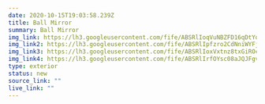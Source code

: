 ```yaml
---
date: 2020-10-15T19:03:58.239Z
title: Ball Mirror
summary: Ball Mirror
img_link: https://lh3.googleusercontent.com/fife/ABSRlIoqVuNBZFD16qDtYqzAgUymAvXEa_4pWGqzcmseoYRQBy78jF3e_JuK45bMeClfq9SNx5UWKi_3nA1303nEn1kYMutzQsVJwSNym7kG5feunxX4ftzB4Df4ltNFnewD8BlvRwx9Z8D5Wno2Smex_Smr2lU6WqcKTYDx45GUM-laKoRjpkoqVNAuLPwuSA7f04_prLqYU013m3REum_IJ2VucU_DzLYxwJDxz5YR7i9i_g8ETS-AcURVBD64vCnOJju5n3aTsjhoO3CSP7oXa6U7aWivU9wYyDxEcJfxAdB4eyVG-sD0hdbq0AXIoQfGO_-VwknVplJcvMaLOSSXPYp4KMfAEp5_pahEQvZHgVvcVbzp4ZyMtkW6W7gsu7Ix7jZhQTa5pc_aSc53Btv-Ckjm2UmgYhotCeHaftJ0ukcjDP_HIm9l205oLozFrJj5ueg_YXVYC8jiumAoQ_qATYf3mpwCm9lkclIt3uONROLB_A33khyCtXgZLOC8-er0MqJvwGwcpRotWRkU6osGT38P0o5p82CjbQKhqBVhNumutFtdkCtU7OAeqQrZZuLEOEMryjVdBMLVVB0ml4I_bwbVy6AXzZbETii7wftniTkvtycLHwvNKxH5apMk6e4q0NWO0LMd88cvs2QVMxvYEmmkjtKD6CG_QHQYk-RxH2i3tjjzhxHDeuKlwVtRXdUuqfKq5EH1h6abgon3NH-3rKTZJtNtdzJw_w=w795-h666-ft
img_link2: https://lh3.googleusercontent.com/fife/ABSRlIpfzro2CdNniWYFj8jJlcMWhrZbQOHVpWsDRQMAHLc8cYGQcBuk6VnNWwmO9ds-2iU_WnG79AaqEGDEqi_6vGv4q1evmMPAgRZ_WD4d0acZD9sC5WNOKwQG1rRQN0FlV3uZW7fx9XVXk09zAZxZxLo5mF9NDQ3lcbhBjizHylGvKO89SFADb2jmijitJqKMxaaPuyLkBsRm-XweEc5GpoN6QhS2J_QfrZ9ZXRo5DSDdkwRvnaYqGPL0WKdiaOjr1-BccNdSM7vNl5luoTYef1vYVeJfFZqouq7tAzoBWtGbDjwXf8d3MiP4g5FDaLtPJPU01D95wPA5j5AQCnRvlT4q7XNb9MfP2VXi3M8SBfRLg6EY2WlJ_gMi9_gzFNNZri-JsWVFcTv4VjG4VSqqp79H3wq3-ytwLYwlvxwvwRRBl5IGIUWyYvRXqZ79ViMP69LIJMEl01DFfKozFaoKuEFW9e1YAVsaQx6ipcm_wxIWRUYIFqe2qaTatKSTznw1cWSnq3pe_cYGht8aIbFpiOTS4wQVTmmruvjbqcaW7Nobk9ub2bPFMLJPVjT1HUtom6_dggjKmYZQAlxgSMQjApfmh4jmyiBkM1Mck2lwJjBGX2J2Oxrtcjdtwvm9zMZbgeWFbUf2kq41th2JlxObIiLBogjQs3lpdt5VFbZizERHG0peKmMupDtAvVgtYMP4v2Yqdwdf5biA7HJmd6A_v-JUri_wmfGZiA=w795-h666-ft
img_link3: https://lh3.googleusercontent.com/fife/ABSRlIoxVxtnz8txGiROcHHBGWiFWkO_mlGLL1GvTIC8eVFXm5eAXCJsrdvJEdebFAuCPSfJDqCPb9RP3TBeALZGGMbqQQ8ENeydAcvOm7mG5uG0txl5UR2RUy6YTKYDG9Cz3ak3b0FxCwx-dyzhQyIWW_qjeP6gGNvYRX72WUnHKAoGpp2xh4dvyj9DbUa4iR5sF6SjECBrbmNwy8o28jmUZMXWgD4cWSbzVtrEkn4ZQhsX2WC6GwEGKr8iUaBvTV7HdrcMWSHjEtdogsIzUP74QxdjiVGJig9vEcpzZUVPcysOENg3qhu4Y7nl71brVDR3XsivmRVejZ4RO1qaTw-XcJUd0mO5QDpqFSS_BBZONXy7XVtGJYrxIqIIKfVEhsx50sbqGC-7ct3zg_V03fUZqFWTeECAaXZE8RrD71W08V0J2nY8tpotmvxucYHGBlSc_-oXyUehUEY3OTbnlEy3-Agn1gAqQ3jhvzV-8c4UzNmAnbaHYep921M4_AWK0mHjJ52QLuCkcy9RQxYKnMklteKYlXkv5bno_obNNK3ICdJrFnD57xwCghhyJYCD7cQuYfnIm2ljJgDBepXTohIA1-eVjPcLe6wbkUf1upyl0IhD60UyRirVrKqzIxr3N-tkccE-AJws5qZpH3JWzwqWIRCStojYUVsmQ-psUokDM-1fkwAEqtqCmCtDdm36zY9DY9HBu9sOuKMZNaDR-CuEsH6x3YMHoUim1Q=w795-h666-ft
img_link4: https://lh3.googleusercontent.com/fife/ABSRlIrfOYsc08aJQJFgvvd3ip0mN5JoLL-KHoEa6of0Nba5-zcIMyw6c6KELlRtkZLfrGch16NmbhWzHJ5xt8gMxbD617Mwj_BcRrZKPUEd2_91OdoYDza6wRc805-4NNfHs6ZOPTeIpbmDc6SEZhZMRSiBITTNxCUPKGT7pkJjiZnV8wXpDZleiW_M77WVTu94psIPeo19fxSZPiP6GPIpCXB6AzfP2HrZt0xjqNgvZacuIQTeGdl0FTiCajonWIyHNptd1am0hJguTyXK8nHyLUjAiaMMY4c5mIBdXNBMNtS3CGlCA5BHnpk7kuCUovJBtW-NqdbsdiUbvOcTqK7xiDlXx6s4tg8d76iDYzHJ5Q-yOGMTz6Sqg1M-iOcTWjfEkEOYZkSku7MxqaqKKqZoTszH_vfjLwUeiMjWZrWMRNCdWPzOxyjSqrFyZLRAyU7yvcjlxgCiYqwxGJzk1vScnZpyebMbdvN1qRA_6wYp9WppVU-LYlag78QVI31LKdK7uU6rClV-KZpXBrjhvcL2F0MB9l01NSx1iXIAImY04hAIhXlOVqhxWSx4DhUhmssQaEJaz0G1aQvb7FNEbbS61_t2yBW0BhhHKfRhyLvZDcb0gPQHRqPJ-m7hruo3hH3Pr5yB1Svw8RU-vcI6auyJK2QFNMqVFZuT7JRo6FlqHiUhTHOoi3e0SiFV3a1nY2iG39Vxh4P4p5P-71jxtZjGbyO0xKtZPo28Ug=w795-h666-ft
type: exterior
status: new
source_link: ""
live_link: ""
---
```

